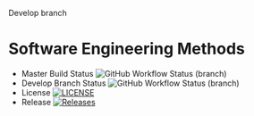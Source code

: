 Develop branch

# Software Engineering Methods
* Master Build Status ![GitHub Workflow Status (branch)](https://img.shields.io/github/actions/workflow/status/40682339/Group11Software/Coursework/main.yml?branch=master)
* Develop Branch Status ![GitHub Workflow Status (branch)](https://img.shields.io/github/actions/workflow/status/MutantAc/Coursework/main.yml?branch=develop)
* License [![LICENSE](https://img.shields.io/github/license/MutantAc/Coursework.svg?style=flat-square)](https://github.com/MutantAc/Coursework/blob/master/LICENSE)
* Release [![Releases](https://img.shields.io/github/release/MutantAc/Coursework/all.svg?style=flat-square)](https://github.com/MutantAc/Coursework/releases)



